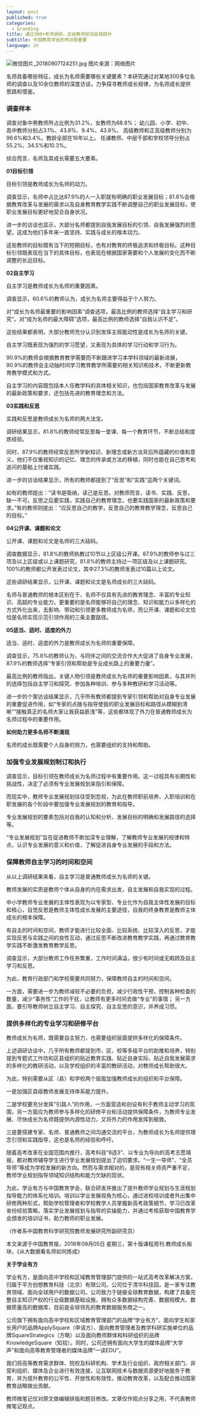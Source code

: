 ```yaml
---
layout: post
published: true
categories:
  - branding
title: 通过300+老师调研，总结教师如何自我提升
subtitle: 中国教育学会的师训很重要
language: zh
---
```

![微信图片_20180907124251.jpg]({{site.baseurl}}/image/微信图片_20180907124251.jpg)
图片来源：网络图片

名师具备哪些特征，成长为名师需要哪些关键要素？本研究通过对某地300多位名师的调查以及10余位教师的深度访谈，力争探寻教师成长规律，为名师成长提供思路和借鉴。
 
### 调查样本
调查对象中男教师所占比例为31.2%，女教师为68.8%；
幼儿园、小学、初中、高中教师分别占3.1%、43.8%、9.4%、43.8%。
高级教师和正高级教师分别为96.6%和3.4%。教龄全部在16年以上。
任课教师、中层干部和学校领导分别占55.2%、34.5%和10.3%。


综合而言，名师及其成长需要五大要素。


**01目标引领**

目标引领是教师成长为名师的动力。

调查显示，名师中占比达87.9%的人一入职就有明确的职业发展目标；81.8%会根据教育改革与发展的需求以及自身教育教学实践不断调整自己的职业发展目标，使职业发展目标更好地契合自身状况。

进一步的访谈也显示，大部分名师都提到自我发展目标的引领、自我发展强烈的愿望，这成为他们多年来一直坚持、实践与成长的根本动力。

这些教师的目标既有当下的短期目标，也有对教育的终极追求和终极目标。这种目标引领既表现在当下的具体目标，也表现在根据国家需要和个人发展的变化而不断调整的长远目标。


**02自主学习**

自主学习是教师成长为名师的重要因素。

调查显示，60.6%的教师认为，成长为名师主要得益于个人努力。

对“成长为名师最重要的影响因素”调查选项，最高比例的教师选择“自主学习和研究”。对“成为名师的最大障碍”选项，最高比例的教师选择“自我认识不足”。

这些结果都表明，大部分教师充分认识到发挥主观能动性是成长为名师的关键。

自主学习既表现为强烈的学习愿望，又表现为具体的学习行动和学习行为。

90.9%的教师会根据教育教学需要而不断跟进学习本学科领域的最新进展，90.9%的教师会主动抽时间学习教育教学所需要的相关知识和技术，不断更新教育教学模式和方式。

自主学习的内容既包括本人任教学科的具体相关知识，也包括国家教育改革与发展的最新政策和要求，还包括先进的教育理念和方法。


**03实践和反思**

实践和反思是教师成长为名师的两大法宝。

调研结果显示，81.8%的教师经常反思每一堂课、每一个教育环节，不断总结和提炼经验。

同时，87.9%的教师经常反思所学新知识、新理念或新方法背后所蕴藏的价值和意义，他们不仅重视知识的记忆、理念的传承或方法的移植，同时也能在自己思考和追问的基础上付诸实践。

进一步的访谈结果显示，所有的教师都提到了“反思”和“实践”这两个关键词。

如有的教师提出：“读书是吸纳，读己是反思。对教师而言，读书、实践、反思，缺一不可。反思之后要实践，实践自己的教育理念，也要实践国家的最新政策和要求。”有的教师则提出：“应反思自己的教学，反思自己的教育教学理念，反思自己的目标。”


**04公开课、课题和论文**

公开课、课题和论文是名师的三大砝码。

调查数据显示，81.8%的教师执教过10节以上区级公开课。87.9%的教师参与过三项及以上区级或以上课题研究，81.8%的教师主持过一项区级及以上课题研究。100%的教师都公开发表过论文，其中27.3%的教师发表过10篇以上论文。

这些调研结果显示，公开课、课题和论文是名师成长的三大砝码。

名师与普通教师的根本区别在于，名师不仅具有先进的教育理念、丰富的专业知识、高超的专业能力，更重要的是名师能够将自己的理念、知识和能力以多样化的方式外化出来，去影响、带动和引领更多教师成为名师，而公开课、课题和论文恰恰是名师实现示范引领作用的三条主要路径。


**05适当、适时、适度的外力**

适当、适时、适度的外力是教师成长为名师的重要保障。

调查显示，75.8%的教师认为，与同伴之间的交流合作大大促进了自身专业发展，87.9%的教师选择“专家引领和帮助是专业成长路上的重要力量”。

最高比例的教师指出，关键人物引领是教师成长为名师的重要影响因素，与其并列的选择包括自主学习和探究、参加各种培训、参与多种教研和学习活动等。

进一步的个案访谈结果显示，几乎所有教师都提到专家引领和帮助对自身专业发展的重要促进作用，如“专家的点拨与指导使我的职业发展目标和路径从模糊到清晰”“接触真正的名师大家让我获益匪浅”等，这些都体现了外力在普通教师成长为名师过程中的重要作用。



**如何助力更多名师不断涌现**
 
名师的成长既需要个人自身的努力，也需要组织的支持和帮助。

 
### 加强专业发展规划制订和执行

调查显示，目标引领在教师成长为名师过程中有重要作用。这一过程具有长期性和挑战性，决定了必须有专业发展规划来指引和保障。

而现实中，教师专业发展规划往往受到忽视，为此在教师职前培养、入职培训和在职发展的各个阶段中要加强专业发展规划的教育和指导。

专业发展规划的要素包括对自我的认知和分析、发展目标的明确和发展路径的选择等。

“专业发展规划”旨在促进教师不断加深专业理解，了解教师专业发展的规律和特点，认识专业发展的意义和价值，了解促进自身专业发展的手段和方法。

 
### 保障教师自主学习的时间和空间

从以上调研结果来看，自主学习是普通教师成长为名师的关键。

教师发展的实质是教师个体从自身的内在需求出发，自主发展和自我实现的过程。

中小学教师专业发展的主体性表现为以专家型、专业化作为自我主体性发展的目标和核心，自觉反思是教师主体性成长发展的主要途径，自我的终身教育是教师主体成长的根本保障。

有自主的时间和空间，教师才能进行比较全面、比较系统、比较深入的反思，才能实现反思与实践之间的良性互动，通过反思不断改进教育教学实践，再通过教育教学实践不断激发教育教学反思。

调查显示，大部分教师工作任务繁重，工作时间满溢，很少有时间或无暇顾及自主学习和反思。

为此，教育行政部门和学校需要共同努力，保障教师自主的时间和空间。

一方面，需要进一步为教师减轻不必要的负担，减少行政性干预，控制各种检查的数量，减少“事务性”工作的干扰，让教师有更多时间去做“专业”的事情；
另一方面，要引导教师树立自主学习、自主探究、自主反思的意识，并养成习惯。

 
### 提供多样化的专业学习和研修平台

教师成长为名师，既需要自主努力，也需要组织层面提供多样化的保障条件。

上述调研访谈中，几乎所有教师都提到市、区、校等多级平台的助推和培养，特别提到专题式工作坊和区县组织的贴近教育实践、贴近自身实际、贴近自我发展需求的多样化的教研活动，以及学校组织的丰富的教研活动，对教师成长帮助很大。

为此，特别需要从区（县）和学校两个层面加强教师成长的组织和平台保障。

一是加强区县级教师发展支持体系能力提升。

二是学校要充分发挥“引路人”的作用，一方面营造和创设有利于教师主动学习的氛围，另一方面应为教师参与多样化的研修平台和活动提供保障条件，为教师专业发展、尽快成长为名师既提供内源性动力，又将外力的作用发挥到极致。

三是要搭建专家、名师、普通教师之间沟通交流的平台，为教师成长为名师提供理念引领和实践指导，这也是名师的经验和呼吁。

随着高考改革在全国范围内推行，高考科目“6选3”、以专业为导向的高考志愿填报，都对教师辅导学生进行学业发展规划提出了迫切要求。“一生一导师”、“全员导师”等成为学校发展的新方向。然而与需求相对的，是现有相关师资严重不足，教师学业规划指导领域知识结构和能力欠缺的现状。

为此，学业有方与中国教育学会，联合研发并推出了提升教师学业规划与生涯规划指导能力的体系化培训。培训以学业发展视角为核心，通过进校培训或者外出集中研修两种形式，帮助学校管理者和学校教学人员掌握新高考政策细节，学习已改革省份经验策略，落实学业发展规划与指导的实操能力，并通过考核获取中国教育学会颁发的培训证书，助力教师的职业发展。

（作者系中国教育科学研究院教师发展研究所副研究员）

本文来源于中国教育报，2018年09月05日 星期三，第十版课程周刊.教师成长板块，《从大数据看名师如何炼成》


**关于学业有方**

学业有方，是面向高中学校和区域教育管理部门提供的一站式高考改革解决方案，归属于平方创想教育科技（北京）有限公司。公司位于清华科技园，是一家专注教育领域、面向全球用户的数据公司。公司致力于链接全球教育数据，构建了具备完整自主知识产权的行业级数据基础设施，拥有众多数据结构完善、数据规模大、数据质量高的数据库，目前是全球领先的教育数据服务商之一。

公司旗下拥有面向高中学校和区域教育管理部门的品牌“学业有方”、面向学生和家长用户的品牌ApplySquare（申请方）、面向教育管理者及教学科研实施单位的品牌SquareStrategics（方略）以及面向教师群体和科研组织的品牌KnowledgeSquare（知拾）。同时，公司还拥有面向大学生的媒体品牌“大学声”和面向高等教育管理者的媒体品牌“一读EDU”。

我们将高等教育需求群体、院校及科研机构、学术及行业组织、政府相关部门、非营利组织、媒体及企业进行有效连接，让互联网技术与数据资源更好地服务于教育，并为提升教育的公平性、开放性和有效性，推动教育改革，以及配合推动国家教育战略做出贡献。 


教师微笔记仅对原文做编辑排版和题目修改。文章仅作观点分享之用，不代表教师微笔记观点。
